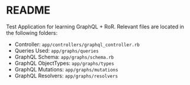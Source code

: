 # README

Test Application for learning GraphQL + RoR.
Relevant files are located in the following folders:

* Controller: `app/controllers/graphql_controller.rb`
* Queries Used: `app/graphs/queries`
* GraphQL Schema: `app/graphs/schema.rb`
* GraphQL ObjectTypes: `app/graphs/types`
* GraphQL Mutations: `app/graphs/mutations`
* GraphQL Resolvers: `app/graphs/resolvers`